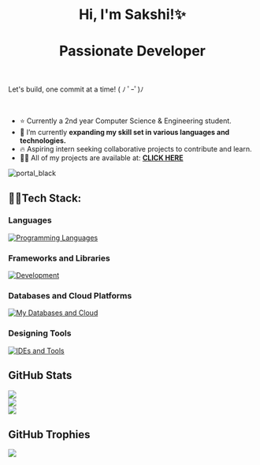 
<h1 align='center'>  Hi, I'm Sakshi!✨ 
<h1 align='center'>Passionate Developer</h1>

<br>

Let's build, one commit at a time! ( ﾉ ﾟｰﾟ)ﾉ

<br>

- ⭐ Currently a 2nd year Computer Science & Engineering student.
- 🌱 I’m currently **expanding my skill set in various languages and technologies.**
- 🔥 Aspiring intern seeking collaborative projects to contribute and learn.
- 👨‍💻 All of my projects are available at: [**CLICK HERE**](https://github.com/s-sakshi9317?tab=repositories)

![portal_black](https://github.com/s-sakshi9317/s-sakshi9317/assets/141143973/77664ee7-0e87-42ea-ae2d-9ef587f387b5)


## 👩‍💻Tech Stack:

### Languages 
[![Programming Languages](https://skillicons.dev/icons?i=python,c,cpp,html,css,javascript)](https://github.com/s-sakshi9317)

### Frameworks and Libraries
[![Development](https://skillicons.dev/icons?i=git,react)](https://github.com/s-sakshi9317)

### Databases and Cloud Platforms 
[![My Databases and Cloud](https://skillicons.dev/icons?i=azure,mysql,github,replit)](https://github.com/s-sakshi9317)

### Designing Tools
[![IDEs and Tools](https://skillicons.dev/icons?i=vscode,figma,postman)](https://github.com/s-sakshi9317)

## GitHub Stats
![](https://github-readme-stats.vercel.app/api?username=s-sakshi9317&theme=radical&hide_border=false&include_all_commits=true&count_private=true&show_icons=true&border_radius=10)<br/>
![](https://github-readme-streak-stats.herokuapp.com/?user=s-sakshi9317&theme=radical&hide_border=false&border_radius=10)<br/>
![](https://github-readme-stats.vercel.app/api/top-langs/?username=s-sakshi9317&theme=radical&hide_border=false&include_all_commits=true&border_radius=10&count_private=true&layout=compact)

## GitHub Trophies
![](https://github-profile-trophy.vercel.app/?username=s-sakshi9317&theme=dracula&no-frame=false&no-bg=true&margin-w=4)
